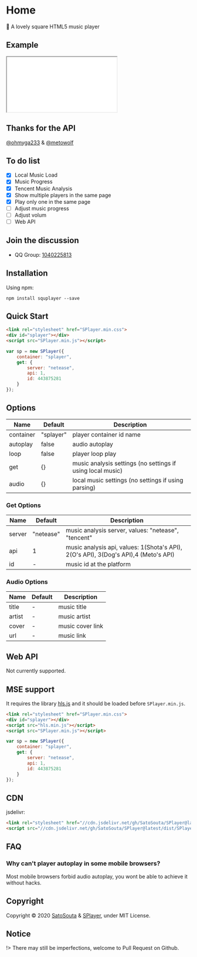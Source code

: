 # Home

🍭 A lovely square HTML5 music player

## Example

<iframe src="example.html"></iframe>

## Thanks for the API

[@ohmyga233](https://github.com/ohmyga233) & [@metowolf](https://github.com/metowolf)

## To do list
 - [x] Local Music Load
 - [x] Music Progress
 - [x] Tencent Music Analysis
 - [x] Show multiple players in the same page
 - [x] Play only one in the same page
 - [ ] Adjust music progress
 - [ ] Adjust volum
 - [ ] Web API

## Join the discussion

 - QQ Group: [1040225813](https://shang.qq.com/wpa/qunwpa?idkey=fb30524582f88ffc33bcb0da8734a91c877694984794f6cb7f87a3d1269eaecf)

## Installation

Using npm:
```
npm install squplayer --save
```

## Quick Start

```html
<link rel="stylesheet" href="SPlayer.min.css">
<div id="splayer"></div>
<script src="SPlayer.min.js"></script>
```

```js
var sp = new SPlayer({
    container: "splayer",
    get: {
        server: "netease",
        api: 1,
        id: 443875281
    }
});
```

## Options

Name|Default|Description
----|-------|-----------
container|"splayer"|player container id name
autoplay|false|audio autoplay
loop|false|player loop play
get|{}|music analysis settings (no settings if using local music)
audio|{}|local music settings (no settings if using parsing)

### Get Options

Name|Default|Description
----|-------|-----------
server|"netease"|music analysis server, values: "netease", "tencent"
api|1|music analysis api, values: 1(Shota's API), 2(O's API), 3(Dog's API),4 (Meto's API)
id|-|music id at the platform

### Audio Options

Name|Default|Description
----|-------|-----------
title|-|music title
artist|-|music artist
cover|-|music cover link
url|-|music link

## Web API

Not currently supported.

## MSE support

It requires the library [hls.js](https://github.com/video-dev/hls.js) and it should be loaded before `SPlayer.min.js`.

```html
<link rel="stylesheet" href="SPlayer.min.css">
<div id="splayer"></div>
<script src="hls.min.js"></script>
<script src="SPlayer.min.js"></script>
```

```js
var sp = new SPlayer({
    container: "splayer",
    get: {
        server: "netease",
        api: 1,
        id: 443875281
    }
});
```

## CDN

jsdelivr:

```html
<link rel="stylesheet" href="//cdn.jsdelivr.net/gh/SatoSouta/SPlayer@latest/dist/SPlayer.min.css">
<script src="//cdn.jsdelivr.net/gh/SatoSouta/SPlayer@latest/dist/SPlayer.min.js"></script>
```

## FAQ

### Why can't player autoplay in some mobile browsers?

Most mobile browsers forbid audio autoplay, you wont be able to achieve it without hacks.

## Copyright

Copyright © 2020 [SatoSouta](https://baka.fun/) & [SPlayer](https://splayer.js.org/), under MIT License.

## Notice

!> There may still be imperfections, welcome to Pull Request on Github.
